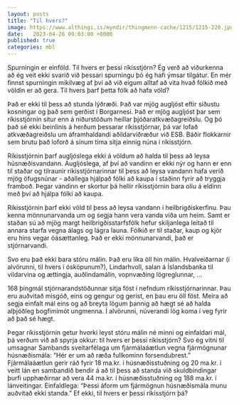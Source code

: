```yaml
---
layout: posts
title: "Til hvers?"
image: https://www.althingi.is/myndir/thingmenn-cache/1215/1215-220.jpg
date:   2023-04-26 09:03:00 +0000
published: true
categories: mbl
---
```

Spurningin er einföld. Til hvers er þessi ríkisstjórn? Ég verð að viðurkenna að ég veit ekki svarið við þessari spurningu þó ég hafi ýmsar tilgátur. En mér finnst spurningin mikilvæg af því að við eigum alltaf að vita hvað fólkið með völdin er að gera. Til hvers þarf þetta fólk að hafa völd?

Það er ekki til þess að stunda lýðræði. Það var mjög augljóst eftir síðustu kosningar og það sem gerðist í Borgarnesi. Það er mjög augljóst þar sem ríkisstjórnin situr enn á niðurstöðum heillar þjóðaratkvæðagreiðslu. Og þó það sé ekki beinlínis á herðum þessarar ríkisstjórnar, þá var lofað atkvæðagreiðslu um áframhaldandi aðildarviðræður við ESB. Báðir flokkarnir sem brutu það loforð á sínum tíma sitja einnig núna í ríkisstjórn.

Ríkisstjórnin þarf augljóslega ekki á völdum að halda til þess að leysa húsnæðisvandann. Augljóslega, af því að vandinn er ekki nýr og hann er enn til staðar og tilraunir ríkisstjórnarinnar til þess að leysa vandann hafa verið mjög öfugsnúnar - aðallega hjálpað fólki að kaupa í staðinn fyrir að tryggja framboð. Þegar vandinn er skortur þá hellir ríkisstjórnin bara olíu á eldinn með því að hjálpa fólki að kaupa. 

Ríkisstjórnin þarf ekki völd til þess að leysa vandann í heilbrigðiskerfinu. Þau kenna mönnunarvanda um og segja hann vera vanda víða um heim. Samt er staðan sú að mjög margt heilbrigðisstarfsfólk hefur skiljanlega leitað til annara starfa vegna álags og lágra launa. Fólkið er til staðar, kaup og kjör eru hins vegar óásættanleg. Það er ekki mönnunarvandi, það er stjórnarvandi.

Svo eru það ekki bara stóru málin. Það eru líka öll hin málin. Hvalveiðarnar (í alvörunni, til hvers í ósköpunum?), Lindarhvoll, salan á Íslandsbanka til vildarvina og ættingja, auðlindamálin, vopnvæðing lögreglunnar, … 

168 þingmál stjórnarandstöðunnar sitja föst í nefndum ríkisstjórnarinnar. Þau eru auðvitað misgóð, eins og gengur og gerist, en þau eru öll föst. Meira að segja einfalt mál eins og að breyta lögum þannig að hægt sé að halda alþjóðleg bogfimimót ungmenna. Í alvörunni, núverandi lög koma í veg fyrir að það sé hægt. 

Þegar ríkisstjórnin getur hvorki leyst stóru málin né minni og einfaldari mál, þá verðum við að spyrja okkur: til hvers er þessi ríkisstjórn? Svo ég vitni til umsagnar Sambands sveitarfélaga um fjármálaáætlun vegna fjármögnunar húsnæðismála: “Hér er um að ræða fullkominn forsendubrest.” Fjármálaáætlun gerir ráð fyrir 18 ma.kr. í húsnæðisstuðning og 20 ma.kr. í veitt lán en sambandið bendir á að til þess að standa við skuldbindingar þurfi upphæðirnar að vera 44 ma.kr. í húsnæðisstuðning og 188 ma.kr. í lánveitingar. Einfaldlega: “Þessi áform um fjármögnun húsnæðismála munu auðvitað ekki standa.” Ef ekki, til hvers er þessi ríkisstjórn þá?
